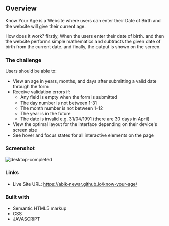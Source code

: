 ## Overview
Know Your Age is a Website where users can enter their Date of Birth and the website will give their current age.

How does it work?
firstly, When the users enter their date of birth.
and then the website performs simple mathematics and subtracts the given date of birth from the current date.
and finally, the output is shown on the screen.

### The challenge

Users should be able to:

- View an age in years, months, and days after submitting a valid date through the form
- Receive validation errors if:
  - Any field is empty when the form is submitted
  - The day number is not between 1-31
  - The month number is not between 1-12
  - The year is in the future
  - The date is invalid e.g. 31/04/1991 (there are 30 days in April)
- View the optimal layout for the interface depending on their device's screen size
- See hover and focus states for all interactive elements on the page

### Screenshot

![desktop-completed](https://github.com/Abik-Newar/know-your-age/assets/63052965/60ad69b1-b7bf-4130-9fd0-beb364beef44)


### Links

- Live Site URL: https://abik-newar.github.io/know-your-age/

### Built with

- Semantic HTML5 markup
- CSS
- JAVASCRIPT 
